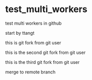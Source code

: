 # test_multi_workers
test multi workers in github

start by ttangt

this is git fork from git user

this is the second git fork from git user

this is the third git fork from git user

merge to remote branch
